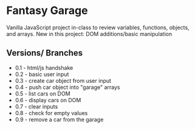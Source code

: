 Fantasy Garage
==============

Vanilla JavaScript project in-class to review variables, functions, objects, and arrays.  New in this project: DOM additions/basic manipulation

Versions/ Branches
------------
* 0.1 - html/js handshake
* 0.2 - basic user input
* 0.3 - create car object from user input
* 0.4 - push car object into "garage" arrays
* 0.5 - list cars on DOM
* 0.6 - display cars on DOM
* 0.7 - clear inputs
* 0.8 - check for empty values
* 0.9 - remove a car from the garage
